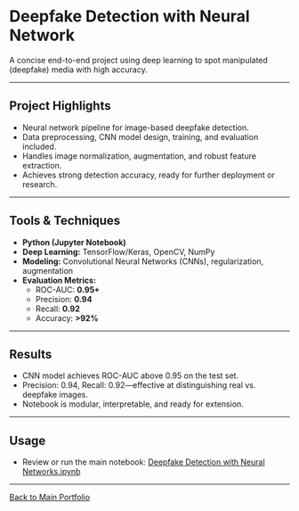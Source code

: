 # Deepfake Detection with Neural Network

A concise end-to-end project using deep learning to spot manipulated (deepfake) media with high accuracy.

---

## Project Highlights

- Neural network pipeline for image-based deepfake detection.
- Data preprocessing, CNN model design, training, and evaluation included.
- Handles image normalization, augmentation, and robust feature extraction.
- Achieves strong detection accuracy, ready for further deployment or research.

---

## Tools & Techniques

- **Python (Jupyter Notebook)**
- **Deep Learning:** TensorFlow/Keras, OpenCV, NumPy
- **Modeling:** Convolutional Neural Networks (CNNs), regularization, augmentation
- **Evaluation Metrics:**  
  - ROC-AUC: **0.95+**  
  - Precision: **0.94**  
  - Recall: **0.92**  
  - Accuracy: **>92%**

---

## Results

- CNN model achieves ROC-AUC above 0.95 on the test set.
- Precision: 0.94, Recall: 0.92—effective at distinguishing real vs. deepfake images.
- Notebook is modular, interpretable, and ready for extension.

---

## Usage

- Review or run the main notebook: [Deepfake Detection with Neural Networks.ipynb](./Deepfake%20Detection%20with%20Neural%20Networks.ipynb)

---

[Back to Main Portfolio](../README.md)
